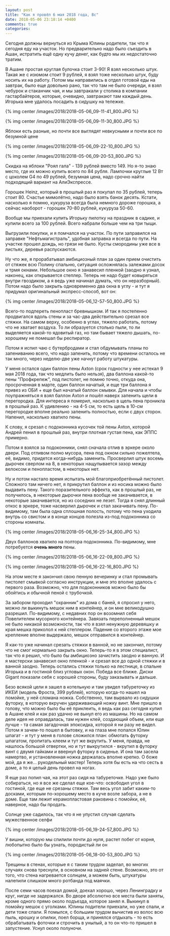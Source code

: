 ```yaml
---
layout: post
title: "Как я провёл 6 мая 2018 года, Вс"
date: 2018-05-06 23:18:14 +0400
comments: true
categories: 
---
```

 
Сегодня должны вернуться из Крыма Юлины родители, так что я сегодня еду на участок. Но предварительно надо было съездить в Ашан, истратить ещё одну кучу денег, как будто мы их недостаточно тратим.

В Ашане простая круглая булочка стоит 3-90! Я взял несколько штук. Такая же с изюмом стоит 9 рублей, я взял тоже несколько штук, буду носить их на работу. Потом мы направились в отдел готовой еды на завтрак, было еще довольно рано, так что там не было очереди, я взял чебурок и стаканчик чая, и мы завтракали у столика в компании гастарбайтеров, которые, очевидно, завтракают там каждый день. Игорька мне удалось посадить в сидушку на тележке.

{% img center /images/2018/2018-05-06_09-11-41_800.JPG %}

{% img center /images/2018/2018-05-06_09-11-30_800.JPG %}

Яблоки есть разные, но почти все выглядят невкусными и почти все по безумной цене

{% img center /images/2018/2018-05-06_09-22-10_800.JPG %}

{% img center /images/2018/2018-05-06_09-20-53_800.JPG %}

Скидка на яблоки "Роял гала" - 139 рублей вместо 149. Но я-то знаю место, где их можно купить всего по 84 рубля. Лампочки круглые 12 Вт с цоколем G4 по 49 рублей, безумная цена, надо срочно найти подходящий вариант на АлиЭкспрессе.

Горошек Heinz, который в прошлый раз я покупал по 35 рублей, теперь стоит 80. Счастье мимолётно, надо было взять банок десять. Кстати, насколько я помню, кукуруза всегда была немного дороже горошка, а сейчас наоборот - горошек 70-80 рублей, кукуруза 50-60. 

Вообще мы приехали купить Игорьку пилотку на праздник в садике, и купили всего за 100 рублей. Всего набрали больше чем на три тыщи.

Выгрузили покупки, и я помчался на участок. По пути заправился на заправке "Нефтьмагистраль", удобная заправка и всегда по пути. На участке прошел дождь, но грязи не было. Кусты смородины уже все в листьях, деревья распускаются.

Ну что же, я прорабатывал амбициозный план за один прием очистить от стяжек всю Полину спальню, ситуация осложнялась залежами досок и трмя окнами. Небольшое окно я занавесил пленкой (заодно я узнал, наконец, как открывается степлер. Теперь не надо будет ковыряться внутри гвоздиком, а я ведь уже начинал думать, что он неразборный). Потом надо было закрыть одновременно два окна в углу - и тут я придумал оригинальный экспресс-способ, вот он:

{% img center /images/2018/2018-05-06_12-57-50_800.JPG %}

Всего-то подпереть пенопласт бревнышком. И так я постепенно продвигался вдоль стены и за час-два действительно срезал все стяжки. На самом верху, особенно в углах, тяжело работать, потому что не хватает воздуха. То ли образуется столько пыли, то ли выделяется какой-то ядовитый газ, но там бывает тяжело дышать, по-хорошему не помешал бы респиратор.

Потом я испил чаю с бутербродами и стал обдумывать планы по запениванию всего, что надо запенить, потому что времени осталось не так много, через неделю-две уже начнут работу штукатуры.

У меня остался один баллон пены Axton (срок годности у нее истекал 9 мая 2018 года, так что медлить было нельзя), два баллона какой-то пены "Профкрепеж", под пистолет, не помню точно, откуда она, просроченная в марте, один баллон начатый, и еще три баллона я привез из ОБИ + еще был начатый баллон смывки. Для начала и чтобы поупражняться я взял баллон Axton и пошёл наверх запенить щели в перегородка. Для интереса я померил, насколько в щель пена проникла в прошлый раз. К удивлению - на 4-5 см, то есть щель в 10-см перегородке вполне реально запенить полностью, если с двух сторон. Напенил, насколько хватило пены.

К слову, я срезал с подоконника кусочек той пены Axton, которой Андрей пенил в прошлый раз, внутри плотная густая пена, как ЭППС примерно.

Потом я взялся за подоконники, снял сначала отлив в эркере около двери. Под отливом полно мусора, пена под окном сильно пожелтела, её, видимо, придется когда-нибудь заменить. Просверлил штук восемь дырочек сверлом на 8, в некоторых нащупывается зазор между велоксом и пенопластом, в некоторых нет.

Ну и потом настало время испытать мой благоприобретённый пистолет. Сложного там ничего нет, я прикрутил баллон и из носика можно было выдавить пену. Такого поразительного эффекта, как в прошлый раз, не получилось, в некоторые дырочки пена вообще не закачивается, в некоторые закачивается, но из соседних не лезет. Тогда я снял длинный откос в эркере, тоже насверлил дырочек и стал закачивать пену. По-видимому, там была одна сплошная полость, потому что пена уходила внутрь со свистом и в конце концов полезла из-под подоконника со стороны комнаты. 

{% img center /images/2018/2018-05-06_16-25-34_800.JPG %}

Двух баллонов хватило на полтора подоконника. По-видимому, мне потребуется **очень много** пены. 

{% img center /images/2018/2018-05-06_16-22-09_800.JPG %}

{% img center /images/2018/2018-05-06_16-22-16_800.JPG %}

На этом месте я закончил свою пенную вечеринку и стал промывать пистолет смывкой согласно инструкции, и мне это вполне удалось с первого раза. Возможно, что для подоконников можно было бы обойтись и обычной пеной с трубочкой.

За забором проходил "охранник" из дома с баней, я спросил у него, можно ли выкинуть мешок ним в контейнер, и он мне великодушно разрешил. По-видимому, с недавних пор он возомнил себя Повелителем мусорного контейнера. Завязать переполненный мешок не было никакой возможности, так что я взял ненужную деревяшку и края мешка приколол к ней степлером. Падение со второго этаже мое крепление вполне выдержало, мешок отправился в контейнер.

Я как-то уже начинал срезать стяжки в ванной, но не закончил, потому что не смог нормально закрыть окно. Теперь-то я в этом специалист, так что я решил, что было бы амбициозно зачистить заодно и ванную. И я мастерски занавесил окно пленкой - и срезал все до одной стяжки и в ванной заодно. Теперь остались стяжки только на лестнице, в спальне Игорька и в гостиной близ угловых окон. Победа все ближе. Диски Gigant показали себя с хорошей стороны, буду заказывать и дальше.

Безо всякой цели я зашел в котельную и там увидел табуреточку из ИКЕИ (модель Фроста, 399 рублей), которую когда-то нашел на помойке, у ней сломана ножка. Собственно, там вырвало из сидушки футорку, в которую вкручен удерживающий ножку винт. Мне пришло в голову, что можно было бы её приклеить, я ведь как раз сегодня купил в Ашане клей и как раз удачно не вынул его из машины. Но на самом деле идея не оправдалась, там нужен клей, создающий объем, или еще лучше - та самая загадочная эпоксидка, которой я ни разу не видел. Потом я зачем-то пошел в бытовку, и на глаза мне попался Юлин шпагат - и тут у меня в голове сложился план: обмотать футорку шпагатом, пропитать клеем и тут же вкрутить. У меня, правда, не нашлось большой отвертки, но и тут выкрутился - вкрутил в футорку винт с двумя гайками и ввернул футорку в сиденье. И она там засела намертво, и установленная ножка держалась вполне крепко. О боже мой, да я же... рукодельный мастер! Теперь хотя бы есть на что сесть в доме, а то я целый день провел на ногах.

Я еще раз попил чая, на этот раз сидя на табуреточке. Надо уже было собираться, но я все же сделал еще кое-что: освободил угол в гостиной, где еще не срезаны стяжки. Там весь угол забит каким-то досками, которым по-хорошему место в куче возле забора, а не в доме. Еще там лежит керамопластовая раковина с помойки, её, наверное, надо бы продать.

Солнце уже садилось, так что я не упустил случая сделать мужественное селфи

{% img center /images/2018/2018-05-06_19-24-57_800.JPG %} 

У вишни, которую мы спилили почти до нуля, растет побег от корня, любопытно было бы узнать, породистый ли он

{% img center /images/2018/2018-05-06_18-00-53_800.JPG %}

Трещины в стенах, которые я с таким трудом заделал, во многих случаях снова треснули, в основном на задней стене. Возможно, это от того, что стена нагревается солнцем, а можем быть, штукатуры налепили слишком много ротбанда под маячки.

После семи часов поехал домой, доехал хорошо, через Ленинградку и круг, нигде не задержался. Во дворе абсолютно все места были заняты, кроме одного прямо около подъезда, которое занял я. Выкинул в помойку мешок с уголками. Юлины подители приехали, но уже спали, и дети тоже спали. Я помылся, с большим трудом вычистив из волос всю пыль, крошку и опилки, поел борща, и принялся отдыхать - то есть обрабатывать фоточки и строчить в унылый, а то он что-то пришел в запустение. Уснул около полуночи.